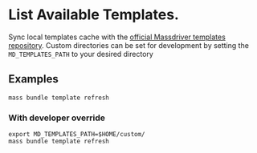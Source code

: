 # List Available Templates.

Sync local templates cache with the [official Massdriver templates repository](https://github.com/massdriver-cloud/application-templates). Custom directories can be set for development by
setting the `MD_TEMPLATES_PATH` to your desired directory

## Examples

```shell
mass bundle template refresh
```

### With developer override

```shell
export MD_TEMPLATES_PATH=$HOME/custom/
mass bundle template refresh
```
